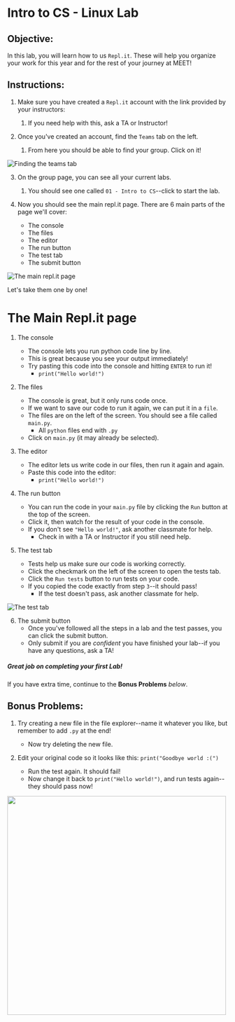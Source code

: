 # Intro to CS - Linux Lab

## Objective: 
In this lab, you will learn how to us `Repl.it`. These will help you organize your work for this year and for the rest of your journey at MEET!


## Instructions:

1. Make sure you have created a `Repl.it` account with the link provided by your instructors:
    1. If you need help with this, ask a TA or Instructor!

2. Once you've created an account, find the `Teams` tab on the left.
    1. From here you should be able to find your group. Click on it!
    
![Finding the teams tab](https://gcdnb.pbrd.co/images/XdZvfEj7D38N.png)

3. On the group page, you can see all your current labs.
    1. You should see one called `01 - Intro to CS`--click to start the lab.


4. Now you should see the main repl.it page. There are 6 main parts of the page we'll cover:
    - The console
    - The files
    - The editor
    - The run button
    - The test tab
    - The submit button
    
![The main repl.it page](https://gcdnb.pbrd.co/images/owmJFkBdPif6.png)

Let's take them one by one!

# The Main Repl.it page

1. The console
    - The console lets you run python code line by line.
    - This is great because you see your output immediately!
    - Try pasting this code into the console and hitting `ENTER` to run it!
        - `print("Hello world!")`
        
2. The files
    - The console is great, but it only runs code once.
    - If we want to save our code to run it again, we can put it in a `file`.
    - The files are on the left of the screen. You should see a file called `main.py`.
        - All `python` files end with `.py`
    - Click on `main.py` (it may already be selected).
    
3. The editor
    - The editor lets us write code in our files, then run it again and again.
    - Paste this code into the editor:
        - `print("Hello world!")`
        
4. The run button
    - You can run the code in your `main.py` file by clicking the `Run` button at the top of the screen.
    - Click it, then watch for the result of your code in the console.
    - If you don't see `"Hello world!"`, ask another classmate for help.
        - Check in with a TA or Instructor if you still need help.

5. The test tab
    - Tests help us make sure our code is working correctly.
    - Click the checkmark on the left of the screen to open the tests tab.
    - Click the `Run tests` button to run tests on your code.
    - If you copied the code exactly from step `3`--it should pass!
        - If the test doesn't pass, ask another classmate for help.
        
        
![The test tab](https://gcdnb.pbrd.co/images/uLZ6GGpKBv09.png)
        
6. The submit button
    - Once you've followed all the steps in a lab and the test passes, you can click the submit button.
    - Only submit if you are *confident* you have finished your lab--if you have any questions, ask a TA!

##### Great job on completing your first Lab!

If you have extra time, continue to the **Bonus Problems** *below*.

## Bonus Problems:

1. Try creating a new file in the file explorer--name it whatever you like, but remember to add `.py` at the end!
    - Now try deleting the new file.

2. Edit your original code so it looks like this: `print("Goodbye world :(")`
    - Run the test again. It should fail!
    - Now change it back to `print("Hello world!")`, and run tests again--they should pass now!

<img src="https://media.giphy.com/media/8m4R4pvViWtRzbloJ1/giphy.gif" width="500">

